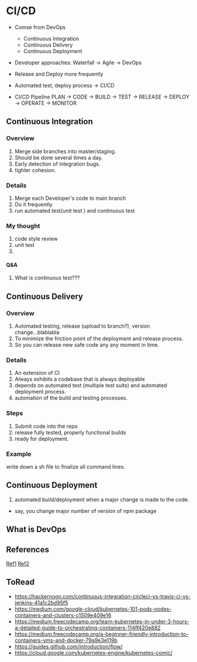# CI/CD

* Comse from DevOps
  * Continuous Integration
  * Continuous Delivery
  * Continuous Deployment

* Developer approaches: Waterfall -> Agile -> DevOps
 *  Release and Deploy more frequently

* Automated test, deploy process -> CI/CD

* CI/CD Pipeline
PLAN -> CODE -> BUILD -> TEST -> RELEASE -> DEPLOY -> OPERATE -> MONITOR

## Continuous Integration
### Overview
1. Merge side branches into master/staging.
2. Should be done several times a day.
3. Early detection of integration bugs.
4. tighter cohesion.
### Details
1. Merge each Developer's code to main branch
2. Do it frequently
3. run automated test(unit test ) and continuous test

### My thought
1. code style review
2. unit test
3.

#### Q&A
1. What is continuous test???

## Continuous Delivery
### Overview
1. Automated testing, release (upload to branch?), version change...blablabla
2. To minimize the friction point of the deployment and release process.
3. So you can release new safe code any any moment in time.

### Details
1. An extension of CI
2. Always exhibits a codebase that is always deployable
3. depends on automated test (multiple test suits) and automated deployment process.
4. automation of the build and testing processes.

### Steps
1. Submit code into the repo
2. release fully tested, properly functional builds
3. ready for deployment.

### Example
write down a sh file to finalize all command lines.

## Continuous Deployment
1. automated build/deployment when a major change is made to the code.
 * say, you change major number of version of npm package

## What is DevOps





## References
[Ref1](https://www.mabl.com/blog/what-is-cicd)
[Ref2](https://theagileadmin.com/what-is-devops/)

## ToRead
* https://hackernoon.com/continuous-integration-circleci-vs-travis-ci-vs-jenkins-41a1c2bd95f5
* https://medium.com/google-cloud/kubernetes-101-pods-nodes-containers-and-clusters-c1509e409e16
* https://medium.freecodecamp.org/learn-kubernetes-in-under-3-hours-a-detailed-guide-to-orchestrating-containers-114ff420e882
* https://medium.freecodecamp.org/a-beginner-friendly-introduction-to-containers-vms-and-docker-79a9e3e119b
* https://guides.github.com/introduction/flow/
* https://cloud.google.com/kubernetes-engine/kubernetes-comic/
